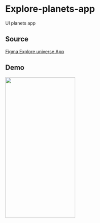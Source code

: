 # Explore-planets-app
UI planets app

<h2> Source </h2>

[Figma Explore universe App](https://www.figma.com/community/file/1109758066128391941)

<h2>Demo</h2>

<img src="/demo/demo.gif" width="220" height="440">
